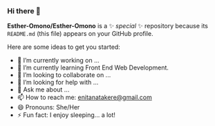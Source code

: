 ### Hi there 👋


**Esther-Omono/Esther-Omono** is a ✨ _special_ ✨ repository because its `README.md` (this file) appears on your GitHub profile.

Here are some ideas to get you started:

- 🔭 I’m currently working on ...
- 🌱 I’m currently learning Front End Web Development.
- 👯 I’m looking to collaborate on ...
- 🤔 I’m looking for help with ...
- 💬 Ask me about ...
- 📫 How to reach me: enitanatakere@gmail.com
- 😄 Pronouns: She/Her
- ⚡ Fun fact: I enjoy sleeping... a lot!


